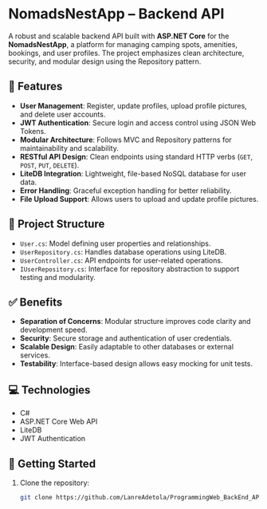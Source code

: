 # NomadsNestApp – Backend API

A robust and scalable backend API built with **ASP.NET Core** for the **NomadsNestApp**, a platform for managing camping spots, amenities, bookings, and user profiles. The project emphasizes clean architecture, security, and modular design using the Repository pattern.

## 🔧 Features

- **User Management**: Register, update profiles, upload profile pictures, and delete user accounts.
- **JWT Authentication**: Secure login and access control using JSON Web Tokens.
- **Modular Architecture**: Follows MVC and Repository patterns for maintainability and scalability.
- **RESTful API Design**: Clean endpoints using standard HTTP verbs (`GET`, `POST`, `PUT`, `DELETE`).
- **LiteDB Integration**: Lightweight, file-based NoSQL database for user data.
- **Error Handling**: Graceful exception handling for better reliability.
- **File Upload Support**: Allows users to upload and update profile pictures.

## 📁 Project Structure

- `User.cs`: Model defining user properties and relationships.
- `UserRepository.cs`: Handles database operations using LiteDB.
- `UserController.cs`: API endpoints for user-related operations.
- `IUserRepository.cs`: Interface for repository abstraction to support testing and modularity.

## ✅ Benefits

- **Separation of Concerns**: Modular structure improves code clarity and development speed.
- **Security**: Secure storage and authentication of user credentials.
- **Scalable Design**: Easily adaptable to other databases or external services.
- **Testability**: Interface-based design allows easy mocking for unit tests.

## 💻 Technologies

- C#
- ASP.NET Core Web API
- LiteDB
- JWT Authentication

## 🚀 Getting Started

1. Clone the repository:
   ```bash
   git clone https://github.com/LanreAdetola/ProgrammingWeb_BackEnd_API.git
